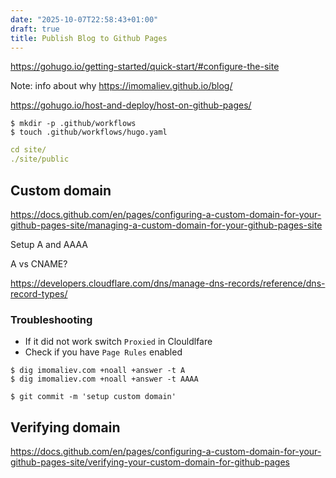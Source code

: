 ```yaml
---
date: "2025-10-07T22:58:43+01:00"
draft: true
title: Publish Blog to Github Pages
---
```


https://gohugo.io/getting-started/quick-start/#configure-the-site

Note: info about why https://imomaliev.github.io/blog/

https://gohugo.io/host-and-deploy/host-on-github-pages/

```
$ mkdir -p .github/workflows
$ touch .github/workflows/hugo.yaml
```

```yaml
cd site/
./site/public
```

## Custom domain

https://docs.github.com/en/pages/configuring-a-custom-domain-for-your-github-pages-site/managing-a-custom-domain-for-your-github-pages-site

Setup A and AAAA

A vs CNAME?

https://developers.cloudflare.com/dns/manage-dns-records/reference/dns-record-types/

### Troubleshooting

- If it did not work switch `Proxied` in Clouldlfare
- Check if you have `Page Rules` enabled

```console
$ dig imomaliev.com +noall +answer -t A
$ dig imomaliev.com +noall +answer -t AAAA
```

```console
$ git commit -m 'setup custom domain'
```

## Verifying domain

https://docs.github.com/en/pages/configuring-a-custom-domain-for-your-github-pages-site/verifying-your-custom-domain-for-github-pages
